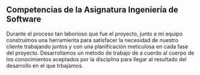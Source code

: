 ## Competencias de la Asignatura Ingeniería de Software


Durante el proceso tan laborioso que fue el proyecto, junto a mi equipo construimos una herramienta para satisfacer la necesidad de nuestro cliente
trabajando juntos y con una planificación meticulosa en cada fase del proyecto. Desarrollamos un método de trabajo de a cuerdo al cuerpo
de los conocimientos aceptados por la disciplina para llegar al resultado del desarrollo en el que trbajamos.
